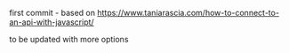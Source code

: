 first commit - based on https://www.taniarascia.com/how-to-connect-to-an-api-with-javascript/

to be updated with more options
